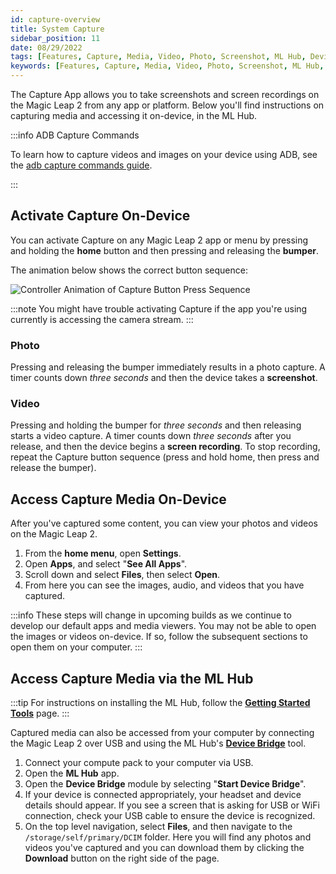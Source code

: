 ```yaml
---
id: capture-overview
title: System Capture
sidebar_position: 11
date: 08/29/2022
tags: [Features, Capture, Media, Video, Photo, Screenshot, ML Hub, Device Bridge, ADB]
keywords: [Features, Capture, Media, Video, Photo, Screenshot, ML Hub, Device Bridge, ADB]
---
```


The Capture App allows you to take screenshots and screen recordings on the Magic Leap 2 from any app or platform. Below you'll find instructions on capturing media and accessing it on-device, in the ML Hub.

:::info ADB Capture Commands

To learn how to capture videos and images on your device using ADB, see the [adb capture commands guide](/versioned_docs/version-22-Mar-2023/guides/developer-tools/android-debug-bridge/android-capture-commands.md).

:::

## Activate Capture On-Device

You can activate Capture on any Magic Leap 2 app or menu by pressing and holding the **home** button and then pressing and releasing the **bumper**.

The animation below shows the correct button sequence:

![Controller Animation of Capture Button Press Sequence](/img/features/capture-controller.gif)

:::note
You might have trouble activating Capture if the app you're using currently is accessing the camera stream.
:::

### Photo

Pressing and releasing the bumper immediately results in a photo capture. A timer counts down *three seconds* and then the device takes a **screenshot**.

### Video

Pressing and holding the bumper for *three seconds* and then releasing starts a video capture. A timer counts down *three seconds* after you release, and then the device begins a **screen recording**. To stop recording, repeat the Capture button sequence (press and hold home, then press and release the bumper).

## Access Capture Media On-Device

After you've captured some content, you can view your photos and videos on the Magic Leap 2.

1. From the **home menu**, open **Settings**.
2. Open **Apps**, and select "**See All Apps**".
3. Scroll down and select **Files**, then select **Open**.
4. From here you can see the images, audio, and videos that you have captured.

:::info
These steps will change in upcoming builds as we continue to develop our default apps and media viewers. You may not be able to open the images or videos on-device. If so, follow the subsequent sections to open them on your computer.
:::

## Access Capture Media via the ML Hub

:::tip
For instructions on installing the ML Hub, follow the [**Getting Started Tools**](/versioned_docs/version-22-Mar-2023/guides/getting-started/install-the-tools.md) page.
:::

Captured media can also be accessed from your computer by connecting the Magic Leap 2 over USB and using the ML Hub's [**Device Bridge**](/versioned_docs/version-22-Mar-2023/guides/developer-tools/ml-hub/ml-hub-device-bridge.md) tool.

1. Connect your compute pack to your computer via USB.
2. Open the **ML Hub** app.
3. Open the **Device Bridge** module by selecting "**Start Device Bridge**".
4. If your device is connected appropriately, your headset and device details should appear. If you see a screen that is asking for USB or WiFi connection, check your USB cable to ensure the device is recognized.
5. On the top level navigation, select **Files**, and then navigate to the `/storage/self/primary/DCIM` folder. Here you will find any photos and videos you've captured and you can download them by clicking the **Download** button on the right side of the page.

